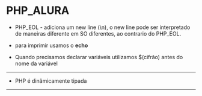# PHP_ALURA

* PHP_EOL - adiciona um new line (\\n), o new line pode ser interpretado de maneiras diferente em SO diferentes, ao contrario do PHP_EOL.

* para imprimir usamos o  **echo**

* Quando precisamos declarar variáveis utilizamos $(cifrão) antes do nome da variável

--------------------------

* PHP é dinâmicamente tipada

-------------------
